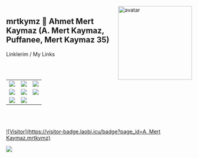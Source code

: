 <img align="right" alt="avatar" width="200" src="https://avatars.githubusercontent.com/u/76112533?v=4"> 

## mrtkymz 👋  Ahmet Mert Kaymaz (A. Mert Kaymaz, Puffanee, Mert Kaymaz 35)

<table class="center">
<tr> 
          Linklerim / My Links
 </tr>
<tr>
  <td><a href="https://www.mrtkymz.gq/youtube">
<img src="https://img.shields.io/badge/YouTube-FF0000?style=for-the-badge&logo=youtube&logoColor=white">
</a> 
<td><a href="https://www.mrtkymz.gq/twitch">
<img src="https://img.shields.io/badge/Twitch-9146FF?style=for-the-badge&logo=twitch&logoColor=white">
</a>
<td><a href="https://www.mrtkymz.gq/discord">
<img src="https://img.shields.io/badge/Discord-7289DA?style=for-the-badge&logo=discord&logoColor=white">
  </a> </tr>
  <tr>
<td><a href="https://www.mrtkymz.gq/instagram">
<img src="https://img.shields.io/badge/Instagram-E4405F?style=for-the-badge&logo=instagram&logoColor=white">
</a> 
<td><a href="https://www.mrtkymz.gq/twitter">
<img src="https://img.shields.io/badge/Twitter-1DA1F2?style=for-the-badge&logo=twitter&logoColor=white">
</a>
<td><a href="https://www.mrtkymz.gq/github">
<img src="https://img.shields.io/badge/GitHub-100000?style=for-the-badge&logo=github&logoColor=white">
  </a> </tr>
  <tr>
<td><a href="mailto:mertk@mrtkymz.ml">
<img src="https://img.shields.io/badge/Gmail-D14836?style=for-the-badge&logo=gmail&logoColor=white">
</a>
<td><a href="https://tiktok.com/@mertkaymaz35">
<img src="https://img.shields.io/badge/TikTok-000000?style=for-the-badge&logo=tiktok&logoColor=white">
</a>
  </tr>
</table>
<br></br>


[![Visitor](https://visitor-badge.laobi.icu/badge?page_id=A. Mert Kaymaz.mrtkymz)](#)


<img align="left" src="https://github-readme-stats.vercel.app/api?username=mrtkymz&theme=blue-green">

